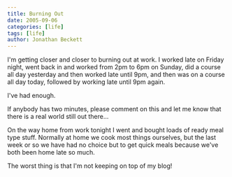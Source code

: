 ```yaml
---
title: Burning Out
date: 2005-09-06
categories: [life]
tags: [life]
author: Jonathan Beckett
---
```


I'm getting closer and closer to burning out at work. I worked late on Friday night, went back in and worked from 2pm to 6pm on Sunday, did a course all day yesterday and then worked late until 9pm, and then was on a course all day today, followed by working late until 9pm again.

I've had enough.

If anybody has two minutes, please comment on this and let me know that there is a real world still out there...

On the way home from work tonight I went and bought loads of ready meal type stuff. Normally at home we cook most things ourselves, but the last week or so we have had no choice but to get quick meals because we've both been home late so much.

The worst thing is that I'm not keeping on top of my blog!